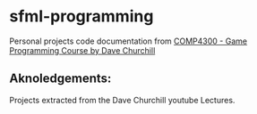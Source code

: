 # sfml-programming
Personal projects code documentation from [COMP4300 - Game Programming Course by Dave Churchill](https://www.youtube.com/watch?v=UARdwTLUH5U&ab_channel=DaveChurchill)


## Aknoledgements:
Projects extracted from the Dave Churchill youtube Lectures.
